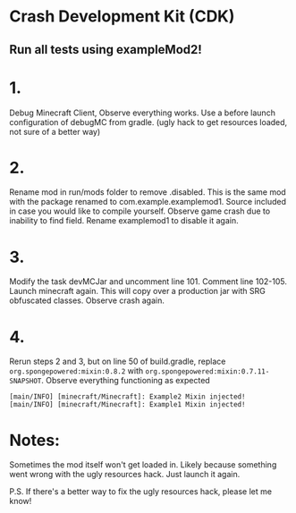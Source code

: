 # Crash Development Kit (CDK)

## Run all tests using exampleMod2!

# 1. 

Debug Minecraft Client, Observe everything works. Use a before launch configuration of debugMC from gradle. (ugly hack to get resources loaded, not sure of a better way)

# 2. 

Rename mod in run/mods folder to remove .disabled. This is the same mod with the package renamed to com.example.examplemod1. Source included in case you would like to compile yourself. Observe game crash due to inability to find field. Rename examplemod1 to disable it again.


# 3.

Modify the task devMCJar and uncomment line 101. Comment line 102-105. Launch minecraft again. This will copy over a production jar with SRG obfuscated classes. Observe crash again.

# 4.

Rerun steps 2 and 3, but on line 50 of build.gradle, replace `org.spongepowered:mixin:0.8.2` with `org.spongepowered:mixin:0.7.11-SNAPSHOT`.
Observe everything functioning as expected

```
[main/INFO] [minecraft/Minecraft]: Example2 Mixin injected!
[main/INFO] [minecraft/Minecraft]: Example1 Mixin injected!
```

# Notes:

Sometimes the mod itself won't get loaded in. Likely because something went wrong with the ugly resources hack. Just launch it again.

P.S.
If there's a better way to fix the ugly resources hack, please let me know!
